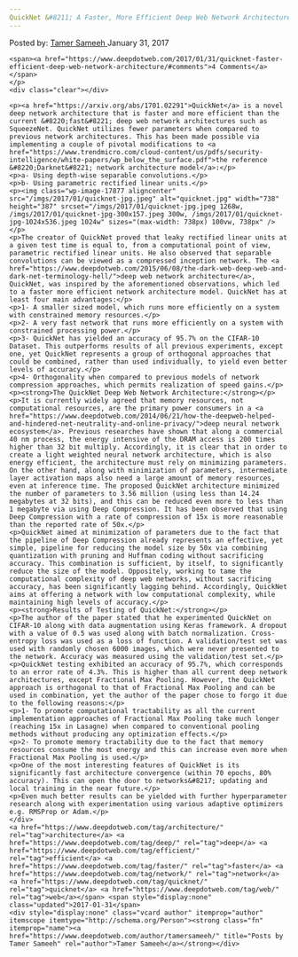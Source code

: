 ```yaml
---
QuickNet &#8211; A Faster, More Efficient Deep Web Network Architecture
---
```

<article class="post-listing post-17870 post type-post status-publish format-standard has-post-thumbnail hentry  tag-architecture tag-deep tag-efficient tag-faster tag-network tag-quicknet tag-web">
    <div class="post-inner">
        <span>Posted by: <a href="https://www.deepdotweb.com/author/tamersameeh/" title="">Tamer Sameeh </a></span>
    <span>January 31, 2017</span>
    
    <span><a href="https://www.deepdotweb.com/2017/01/31/quicknet-faster-efficient-deep-web-network-architecture/#comments">4 Comments</a></span>
    </p>
    <div class="clear"></div>
    
    <p><a href="https://arxiv.org/abs/1701.02291">QuickNet</a> is a novel deep network architecture that is faster and more efficient than the current &#8220;fast&#8221; deep web network architectures such as SqueezeNet. QuickNet utilizes fewer parameters when compared to previous network architectures. This has been made possible via implementing a couple of pivotal modifications to <a href="https://www.trendmicro.com/cloud-content/us/pdfs/security-intelligence/white-papers/wp_below_the_surface.pdf">the reference &#8220;Darknet&#8221; network architecture model</a>:</p>
    <p>a- Using depth-wise separable convolutions.</p>
    <p>b- Using parametric rectified linear units.</p>
    <p><img class="wp-image-17877 aligncenter" src="/imgs/2017/01/quicknet-jpg.jpeg" alt="quicknet.jpg" width="738" height="387" srcset="/imgs/2017/01/quicknet-jpg.jpeg 1268w, /imgs/2017/01/quicknet-jpg-300x157.jpeg 300w, /imgs/2017/01/quicknet-jpg-1024x536.jpeg 1024w" sizes="(max-width: 738px) 100vw, 738px" /></p>
    <p>The creator of QuickNet proved that leaky rectified linear units at a given test time is equal to, from a computational point of view, parametric rectified linear units. He also observed that separable convolutions can be viewed as a compressed inception network. The <a href="https://www.deepdotweb.com/2015/06/08/the-dark-web-deep-web-and-dark-net-terminology-hell/">deep web network architecture</a>, QuickNet, was inspired by the aforementioned observations, which led to a faster more efficient network architecture model. QuickNet has at least four main advantages:</p>
    <p>1- A smaller sized model, which runs more efficiently on a system with constrained memory resources.</p>
    <p>2- A very fast network that runs more efficiently on a system with constrained processing power.</p>
    <p>3- QuickNet has yielded an accuracy of 95.7% on the CIFAR-10 Dataset. This outperforms results of all previous experiments, except one, yet QuickNet represents a group of orthogonal approaches that could be combined, rather than used individually, to yield even better levels of accuracy.</p>
    <p>4- Orthogonality when compared to previous models of network compression approaches, which permits realization of speed gains.</p>
    <p><strong>The QuickNet Deep Web Network Architecture:</strong></p>
    <p>It is currently widely agreed that memory resources, not computational resources, are the primary power consumers in a <a href="https://www.deepdotweb.com/2014/06/21/how-the-deepweb-helped-and-hindered-net-neutrality-and-online-privacy/">deep neural network ecosystem</a>. Previous researches have shown that along a commercial 40 nm process, the energy intensive of the DRAM access is 200 times higher than 32 bit multiply. Accordingly, it is clear that in order to create a light weighted neural network architecture, which is also energy efficient, the architecture must rely on minimizing parameters. On the other hand, along with minimization of parameters, intermediate layer activation maps also need a large amount of memory resources, even at inference time. The proposed QuickNet architecture minimized the number of parameters to 3.56 million (using less than 14.24 megabytes at 32 bits), and this can be reduced even more to less than 1 megabyte via using Deep Compression. It has been observed that using Deep Compression with a rate of compression of 15x is more reasonable than the reported rate of 50x.</p>
    <p>QuickNet aimed at minimization of parameters due to the fact that the pipeline of Deep Compression already represents an effective, yet simple, pipeline for reducing the model size by 50x via combining quantization with pruning and Huffman coding without sacrificing accuracy. This combination is sufficient, by itself, to significantly reduce the size of the model. Oppositely, working to tame the computational complexity of deep web networks, without sacrificing accuracy, has been significantly lagging behind. Accordingly, QuickNet aims at offering a network with low computational complexity, while maintaining high levels of accuracy.</p>
    <p><strong>Results of Testing of QuickNet:</strong></p>
    <p>The author of the paper stated that he experimented QuickNet on CIFAR-10 along with data augmentation using Keras framework. A dropout with a value of 0.5 was used along with batch normalization. Cross-entropy loss was used as a loss of function. A validation/test set was used with randomly chosen 6000 images, which were never presented to the network. Accuracy was measured using the validation/test set.</p>
    <p>QuickNet testing exhibited an accuracy of 95.7%, which corresponds to an error rate of 4.3%. This is higher than all current deep network architectures, except Fractional Max Pooling. However, the QuickNet approach is orthogonal to that of Fractional Max Pooling and can be used in combination, yet the author of the paper chose to forgo it due to the following reasons:</p>
    <p>1- To promote computational tractability as all the current implementation approaches of Fractional Max Pooling take much longer (reaching 15x in Lasagne) when compared to conventional pooling methods without producing any optimization effects.</p>
    <p>2- To promote memory tractability due to the fact that memory resources consume the most energy and this can increase even more when Fractional Max Pooling is used.</p>
    <p>One of the most interesting features of QuickNet is its significantly fast architecture convergence (within 70 epochs, 80% accuracy). This can open the door to networks&#8217; updating and local training in the near future.</p>
    <p>Even much better results can be yielded with further hyperparameter research along with experimentation using various adaptive optimizers e.g. RMSProp or Adam.</p>
    </div>
    <a href="https://www.deepdotweb.com/tag/architecture/" rel="tag">architecture</a> <a href="https://www.deepdotweb.com/tag/deep/" rel="tag">deep</a> <a href="https://www.deepdotweb.com/tag/efficient/" rel="tag">efficient</a> <a href="https://www.deepdotweb.com/tag/faster/" rel="tag">faster</a> <a href="https://www.deepdotweb.com/tag/network/" rel="tag">network</a> <a href="https://www.deepdotweb.com/tag/quicknet/" rel="tag">quicknet</a> <a href="https://www.deepdotweb.com/tag/web/" rel="tag">web</a></span> <span style="display:none" class="updated">2017-01-31</span>
    <div style="display:none" class="vcard author" itemprop="author" itemscope itemtype="http://schema.org/Person"><strong class="fn" itemprop="name"><a href="https://www.deepdotweb.com/author/tamersameeh/" title="Posts by Tamer Sameeh" rel="author">Tamer Sameeh</a></strong></div>
    
